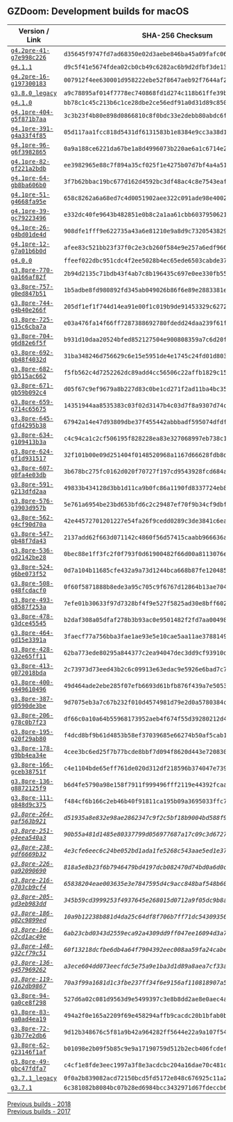 ## GZDoom: Development builds for macOS

|Version / Link|SHA-256 Checksum|
|---|---|
|[`g4.2pre-41-g7e998c226`](https://github.com/alexey-lysiuk/gzdoom-macos-devbuilds/releases/download/g4.2pre-41-g7e998c226/gzdoom-g4.2pre-41-g7e998c226.dmg)|`d35645f9747fd7ad68350e02d3aebe846ba45a09fafc067b875f2b59a7147d5e`|
|[`g4.1.1`](https://github.com/alexey-lysiuk/gzdoom-macos-devbuilds/releases/download/g4.1.1/gzdoom-g4.1.1.dmg)|`d9c5f41e5674fdea02cb0cb49c6282ac6b9d2dfbf3de13cbe07e69b3a2cd3494`|
|[`g4.2pre-16-g197300183`](https://github.com/alexey-lysiuk/gzdoom-macos-devbuilds/releases/download/g4.2pre-16-g197300183/gzdoom-g4.2pre-16-g197300183.dmg)|`007912f4ee630001d958222ebe52f8647aeb92f7644af2bf84a3b08ecd77be0f`|
|[`g3.8.0_legacy`](https://github.com/alexey-lysiuk/gzdoom-macos-devbuilds/releases/download/g3.8.0_legacy/gzdoom-g3.8.0_legacy.dmg)|`a9c78895af014f7778ec740868fd1d274c118b61ffe39ba045bf7cdd0a3114f8`|
|[`g4.1.0`](https://github.com/alexey-lysiuk/gzdoom-macos-devbuilds/releases/download/g4.1.0/gzdoom-g4.1.0.dmg)|`bb78c1c45c213b6c1ce28dbe2ce56edf91a0d31d89c8503840725cc5d6d54209`|
|[`g4.1pre-404-g5f871b7aa`](https://github.com/alexey-lysiuk/gzdoom-macos-devbuilds/releases/download/g4.1pre-404-g5f871b7aa/gzdoom-g4.1pre-404-g5f871b7aa.dmg)|`3c3b23f4b80e898d0866810c8f0bdc33e2debb80abdc6f5ff1223fdb0b03e10b`|
|[`g4.1pre-391-g4a33f4f85`](https://github.com/alexey-lysiuk/gzdoom-macos-devbuilds/releases/download/g4.1pre-391-g4a33f4f85/gzdoom-g4.1pre-391-g4a33f4f85.dmg)|`05d117aa1fcc818d5431df6131583b1e8384e9cc3a38d1bf59943dbe6ba5cdd7`|
|[`g4.1pre-96-g6f3982865`](https://github.com/alexey-lysiuk/gzdoom-macos-devbuilds/releases/download/g4.1pre-96-g6f3982865/gzdoom-g4.1pre-96-g6f3982865.dmg)|`0a9a188ce6221da67be1a8d4996073b220ae6a1c6714e2db13d53e2ee6c44a8a`|
|[`g4.1pre-82-gf221a2bdb`](https://github.com/alexey-lysiuk/gzdoom-macos-devbuilds/releases/download/g4.1pre-82-gf221a2bdb/gzdoom-g4.1pre-82-gf221a2bdb.dmg)|`ee3982965e88c7f894a35cf025f1e4275b07d7bf4a4a5136dcd608303202dd99`|
|[`g4.1pre-64-gb8ba606b0`](https://github.com/alexey-lysiuk/gzdoom-macos-devbuilds/releases/download/g4.1pre-64-gb8ba606b0/gzdoom-g4.1pre-64-gb8ba606b0.dmg)|`3f7b62bbac19bc677d162d4592bc3df48ac4c8e7543eaf3a805f315908a1f1a2`|
|[`g4.1pre-51-g4668fa95e`](https://github.com/alexey-lysiuk/gzdoom-macos-devbuilds/releases/download/g4.1pre-51-g4668fa95e/gzdoom-g4.1pre-51-g4668fa95e.dmg)|`658c8262a6a68ed7c4d0051902aee322c091ade98e4002526c7af99d7e97bef6`|
|[`g4.1pre-39-gc79223496`](https://github.com/alexey-lysiuk/gzdoom-macos-devbuilds/releases/download/g4.1pre-39-gc79223496/gzdoom-g4.1pre-39-gc79223496.dmg)|`e332dc40fe9643b482851e0b8c2a1aa61cbb6037950621253c83d464d7559b08`|
|[`g4.1pre-26-g4bd01de4d`](https://github.com/alexey-lysiuk/gzdoom-macos-devbuilds/releases/download/g4.1pre-26-g4bd01de4d/gzdoom-g4.1pre-26-g4bd01de4d.dmg)|`908dfe1fff9e622735a43a6e81210e9a8d9c73205438296fe82e3465c54543ed`|
|[`g4.1pre-12-g7a01b6b0d`](https://github.com/alexey-lysiuk/gzdoom-macos-devbuilds/releases/download/g4.1pre-12-g7a01b6b0d/gzdoom-g4.1pre-12-g7a01b6b0d.dmg)|`afee83c521bb23f37f0c2e3cb260f584e9e257a6edf966da7bee58c91be680ed`|
|[`g4.0.0`](https://github.com/alexey-lysiuk/gzdoom-macos-devbuilds/releases/download/g4.0.0/gzdoom-g4.0.0.dmg)|`ffeef022dbc951cdc4f2ee5028b4ec65ede6503cabde37184806fa14e0e0cc1b`|
|[`g3.8pre-770-ga166af82f`](https://github.com/alexey-lysiuk/gzdoom-macos-devbuilds/releases/download/g3.8pre-770-ga166af82f/gzdoom-g3.8pre-770-ga166af82f.dmg)|`2b94d2135c71bdb43f4ab7c8b196435c697e0ee330fb556ff5046ac50283aa76`|
|[`g3.8pre-757-g0ed847b51`](https://github.com/alexey-lysiuk/gzdoom-macos-devbuilds/releases/download/g3.8pre-757-g0ed847b51/gzdoom-g3.8pre-757-g0ed847b51.dmg)|`1b5adbe8fd980892fd345ab049026b86f6e89e2883381ebaaae241e179be52a8`|
|[`g3.8pre-744-g4b40e266f`](https://github.com/alexey-lysiuk/gzdoom-macos-devbuilds/releases/download/g3.8pre-744-g4b40e266f/gzdoom-g3.8pre-744-g4b40e266f.dmg)|`205df1ef1f744d14ea91e00f1c019b9de91453329c6272b4238d778d2357e5a1`|
|[`g3.8pre-725-g15c6cba7a`](https://github.com/alexey-lysiuk/gzdoom-macos-devbuilds/releases/download/g3.8pre-725-g15c6cba7a/gzdoom-g3.8pre-725-g15c6cba7a.dmg)|`e03a476fa14f66ff7287388692780fdedd24daa239f61fe6376febfd86df0ead`|
|[`g3.8pre-704-g6d82e6f5f`](https://github.com/alexey-lysiuk/gzdoom-macos-devbuilds/releases/download/g3.8pre-704-g6d82e6f5f/gzdoom-g3.8pre-704-g6d82e6f5f.dmg)|`b931d10daa20524bfed852127504e900808359a7c6d20f1e663a789257a07ca7`|
|[`g3.8pre-692-gb48f4032d`](https://github.com/alexey-lysiuk/gzdoom-macos-devbuilds/releases/download/g3.8pre-692-gb48f4032d/gzdoom-g3.8pre-692-gb48f4032d.dmg)|`31ba348246d756629c6e15e5951de4e1745c24fd01d803b89d3960f248f89e86`|
|[`g3.8pre-682-gb515ac662`](https://github.com/alexey-lysiuk/gzdoom-macos-devbuilds/releases/download/g3.8pre-682-gb515ac662/gzdoom-g3.8pre-682-gb515ac662.dmg)|`f5fb562c4d7252262dc89add4cc56506c22affb1829c15e286832782d078cc73`|
|[`g3.8pre-671-gb59b092c4`](https://github.com/alexey-lysiuk/gzdoom-macos-devbuilds/releases/download/g3.8pre-671-gb59b092c4/gzdoom-g3.8pre-671-gb59b092c4.dmg)|`d05f67c9ef9679a8b227d83c0be1cd271f2ad11ba4bc353c619a4a86ad752a4b`|
|[`g3.8pre-659-g714c65675`](https://github.com/alexey-lysiuk/gzdoom-macos-devbuilds/releases/download/g3.8pre-659-g714c65675/gzdoom-g3.8pre-659-g714c65675.dmg)|`14351944aa8535383c03f02d3147b4c03d7f8a9307d74cc0875f02d5485d89c2`|
|[`g3.8pre-645-gfd4295b38`](https://github.com/alexey-lysiuk/gzdoom-macos-devbuilds/releases/download/g3.8pre-645-gfd4295b38/gzdoom-g3.8pre-645-gfd4295b38.dmg)|`67942a14e47d93809dbe37f455442abbbadf595074dfdf1efb4508f74c04b66b`|
|[`g3.8pre-634-g109413b3a`](https://github.com/alexey-lysiuk/gzdoom-macos-devbuilds/releases/download/g3.8pre-634-g109413b3a/gzdoom-g3.8pre-634-g109413b3a.dmg)|`c4c94ca1c2cf506195f828228ea83e327068997eb738c1b0af44d85fad64c015`|
|[`g3.8pre-624-gf1d931517`](https://github.com/alexey-lysiuk/gzdoom-macos-devbuilds/releases/download/g3.8pre-624-gf1d931517/gzdoom-g3.8pre-624-gf1d931517.dmg)|`32f101b00e09d251404f0148520968a1167d66628fdb8de9e0a83def3a7d5b4e`|
|[`g3.8pre-607-g0fa4e03db`](https://github.com/alexey-lysiuk/gzdoom-macos-devbuilds/releases/download/g3.8pre-607-g0fa4e03db/gzdoom-g3.8pre-607-g0fa4e03db.dmg)|`3b678bc275fc0162d020f70727f197cd9543928fcd684a1b371484889b201d81`|
|[`g3.8pre-591-g213dfd2aa`](https://github.com/alexey-lysiuk/gzdoom-macos-devbuilds/releases/download/g3.8pre-591-g213dfd2aa/gzdoom-g3.8pre-591-g213dfd2aa.dmg)|`49833b434128d3bb1d11ca9b0fc86a1190fd8337724eb8d2a79bdd7339db3c85`|
|[`g3.8pre-576-g3903d957b`](https://github.com/alexey-lysiuk/gzdoom-macos-devbuilds/releases/download/g3.8pre-576-g3903d957b/gzdoom-g3.8pre-576-g3903d957b.dmg)|`5e761a6954be23bd653bfd6c2c29487ef70f9b34cf9dbf352a05d93400fb9efb`|
|[`g3.8pre-562-g4cf90d70a`](https://github.com/alexey-lysiuk/gzdoom-macos-devbuilds/releases/download/g3.8pre-562-g4cf90d70a/gzdoom-g3.8pre-562-g4cf90d70a.dmg)|`42e44572701201227e54fa26f9cedd0289c3de3841c6ea5f1ebb69d352a3f55b`|
|[`g3.8pre-547-gb48f7da43`](https://github.com/alexey-lysiuk/gzdoom-macos-devbuilds/releases/download/g3.8pre-547-gb48f7da43/gzdoom-g3.8pre-547-gb48f7da43.dmg)|`2137add62f663d071142c4860f56d57415caabb966636a0f78f92596caef14f5`|
|[`g3.8pre-536-gd2142be28`](https://github.com/alexey-lysiuk/gzdoom-macos-devbuilds/releases/download/g3.8pre-536-gd2142be28/gzdoom-g3.8pre-536-gd2142be28.dmg)|`0bec88e1ff3fc2f0f793f0d61900482f66d00a8113076eb0079b1e280cc569bb`|
|[`g3.8pre-524-g6be073f52`](https://github.com/alexey-lysiuk/gzdoom-macos-devbuilds/releases/download/g3.8pre-524-g6be073f52/gzdoom-g3.8pre-524-g6be073f52.dmg)|`0d7a104b11685cfe432a9a73d1244bca668b87fe12048596c70a249596f09e41`|
|[`g3.8pre-508-g48fcdacf0`](https://github.com/alexey-lysiuk/gzdoom-macos-devbuilds/releases/download/g3.8pre-508-g48fcdacf0/gzdoom-g3.8pre-508-g48fcdacf0.dmg)|`0f60f5871888b8ede3a95c705c9f6767d12864b13ae704afb796532d32e9a55b`|
|[`g3.8pre-493-g8587f253a`](https://github.com/alexey-lysiuk/gzdoom-macos-devbuilds/releases/download/g3.8pre-493-g8587f253a/gzdoom-g3.8pre-493-g8587f253a.dmg)|`7efe01b30633f97d7328bf4f9e527f5825ad30e8bff602e487e3596afc14a67d`|
|[`g3.8pre-478-g3dce45545`](https://github.com/alexey-lysiuk/gzdoom-macos-devbuilds/releases/download/g3.8pre-478-g3dce45545/gzdoom-g3.8pre-478-g3dce45545.dmg)|`b2daf308a05dfaf278b3b93ac0e9501482f2fd7aa00498af56fd6cc4075b6419`|
|[`g3.8pre-464-gd15e3391a`](https://github.com/alexey-lysiuk/gzdoom-macos-devbuilds/releases/download/g3.8pre-464-gd15e3391a/gzdoom-g3.8pre-464-gd15e3391a.dmg)|`3faecf77a756bba3fae1ae93e5e10cae5aa11ae3788149bd995fb9149da7e483`|
|[`g3.8pre-428-g32e65ff11`](https://github.com/alexey-lysiuk/gzdoom-macos-devbuilds/releases/download/g3.8pre-428-g32e65ff11/gzdoom-g3.8pre-428-g32e65ff11.dmg)|`62ba773ede80295a844377c2ea94047dec3dd9cf93910d4393ac410ce8d725a6`|
|[`g3.8pre-413-g072018bda`](https://github.com/alexey-lysiuk/gzdoom-macos-devbuilds/releases/download/g3.8pre-413-g072018bda/gzdoom-g3.8pre-413-g072018bda.dmg)|`2c73973d73eed43b2c6c09913e63edac9e5926e6bad7c7e2e784c21285ed7e04`|
|[`g3.8pre-400-g449610496`](https://github.com/alexey-lysiuk/gzdoom-macos-devbuilds/releases/download/g3.8pre-400-g449610496/gzdoom-g3.8pre-400-g449610496.dmg)|`49d464ade2ebe285f07efb6693d61bfb876f439a7e50537d8202c5a26ffef1f5`|
|[`g3.8pre-387-g0590de3be`](https://github.com/alexey-lysiuk/gzdoom-macos-devbuilds/releases/download/g3.8pre-387-g0590de3be/gzdoom-g3.8pre-387-g0590de3be.dmg)|`9d7075eb3a7c67b232f010d4574981d79e2d0a5780384c7bc7bc517e9400c454`|
|[`g3.8pre-206-g78c0b7f23`](https://github.com/alexey-lysiuk/gzdoom-macos-devbuilds/releases/download/g3.8pre-206-g78c0b7f23/gzdoom-g3.8pre-206-g78c0b7f23.dmg)|`df66c0a10a64b55968173952aeb4f674f55d39280212d4661188d07d8b1c6d0c`|
|[`g3.8pre-195-g20f29ab80`](https://github.com/alexey-lysiuk/gzdoom-macos-devbuilds/releases/download/g3.8pre-195-g20f29ab80/gzdoom-g3.8pre-195-g20f29ab80.dmg)|`f4dcd8bf9b61d4853b58ef37039685e66274b50af5cab174bea35ef8e8b2848d`|
|[`g3.8pre-178-g9bb4ea34e`](https://github.com/alexey-lysiuk/gzdoom-macos-devbuilds/releases/download/g3.8pre-178-g9bb4ea34e/gzdoom-g3.8pre-178-g9bb4ea34e.dmg)|`4cee3bc6ed25f7b77bcde8bbf7d094f8620d443e7208309636f2946f628391c8`|
|[`g3.8pre-166-gceb38751f`](https://github.com/alexey-lysiuk/gzdoom-macos-devbuilds/releases/download/g3.8pre-166-gceb38751f/gzdoom-g3.8pre-166-gceb38751f.dmg)|`c4e1104bde65eff761de020d312df218596b374047e73948cba1619eb357ffd0`|
|[`g3.8pre-136-g8872125f9`](https://github.com/alexey-lysiuk/gzdoom-macos-devbuilds/releases/download/g3.8pre-136-g8872125f9/gzdoom-g3.8pre-136-g8872125f9.dmg)|`b6d4fe5790a98e158f7911f999496fff2119e44392fcaa63450ccafdad8f1283`|
|[`g3.8pre-111-g848d9c375`](https://github.com/alexey-lysiuk/gzdoom-macos-devbuilds/releases/download/g3.8pre-111-g848d9c375/gzdoom-g3.8pre-111-g848d9c375.dmg)|`f484cf6b166c2eb46b40f91811ca195b09a3695033ffc753105c94b3ddb6e0b9`|
|_[`g3.8pre-264-gaf563b921`](https://github.com/alexey-lysiuk/gzdoom-macos-devbuilds/releases/download/g3.8pre-264-gaf563b921/gzdoom-g3.8pre-264-gaf563b921.dmg)_|_`d51935a8e832e98ae2862347c9f2c5bf18b9004bd588f9d2d239256368a5bd78`_|
|_[`g3.8pre-251-g4eea540a3`](https://github.com/alexey-lysiuk/gzdoom-macos-devbuilds/releases/download/g3.8pre-251-g4eea540a3/gzdoom-g3.8pre-251-g4eea540a3.dmg)_|_`90b55a481d1485e80337799d056977687a17c09c3d6727033083fb6975d00cc4`_|
|_[`g3.8pre-238-gdf6669b32`](https://github.com/alexey-lysiuk/gzdoom-macos-devbuilds/releases/download/g3.8pre-238-gdf6669b32/gzdoom-g3.8pre-238-gdf6669b32.dmg)_|_`4e3cfe6eec6c24be052bd1ada1fe5268c543aae5ed1e37698e5d7671d25905f3`_|
|_[`g3.8pre-226-ga92090690`](https://github.com/alexey-lysiuk/gzdoom-macos-devbuilds/releases/download/g3.8pre-226-ga92090690/gzdoom-g3.8pre-226-ga92090690.dmg)_|_`818a5e8b23f6b7946479bd4197dcb082470d74bd0a6d0cd6988913cc40f44044`_|
|_[`g3.8pre-216-g703cb9cf4`](https://github.com/alexey-lysiuk/gzdoom-macos-devbuilds/releases/download/g3.8pre-216-g703cb9cf4/gzdoom-g3.8pre-216-g703cb9cf4.dmg)_|_`65838204eae003635e3e7847595d4c9acc848baf548b609e1b23be194612cd92`_|
|_[`g3.8pre-205-gd3eb983dd`](https://github.com/alexey-lysiuk/gzdoom-macos-devbuilds/releases/download/g3.8pre-205-gd3eb983dd/gzdoom-g3.8pre-205-gd3eb983dd.dmg)_|_`345b59cd3999253f4937645e268015d0712a9f05dc9b8ab21204fa8a043701ac`_|
|_[`g3.8pre-186-g02c9899ed`](https://github.com/alexey-lysiuk/gzdoom-macos-devbuilds/releases/download/g3.8pre-186-g02c9899ed/gzdoom-g3.8pre-186-g02c9899ed.dmg)_|_`10a9b12238b881d4da25c64df8f706b7ff71dc54309356ed220dc7f5f38c78e4`_|
|_[`g3.8pre-166-g2cd1ac49e`](https://github.com/alexey-lysiuk/gzdoom-macos-devbuilds/releases/download/g3.8pre-166-g2cd1ac49e/gzdoom-g3.8pre-166-g2cd1ac49e.dmg)_|_`6ab23cbd0343d2559eca92a4309dd9ff047ee16094d3a79a5bf6c465cdafadd4`_|
|_[`g3.8pre-148-g32cf79c51`](https://github.com/alexey-lysiuk/gzdoom-macos-devbuilds/releases/download/g3.8pre-148-g32cf79c51/gzdoom-g3.8pre-148-g32cf79c51.dmg)_|_`60f13218dcfbe6db4a64f7904392eec008aa59fa24cabe99326501fb4ec9d78c`_|
|_[`g3.8pre-136-g457969262`](https://github.com/alexey-lysiuk/gzdoom-macos-devbuilds/releases/download/g3.8pre-136-g457969262/gzdoom-g3.8pre-136-g457969262.dmg)_|_`a3ece604dd073eecfdc5e75a9e1ba3d1d89a8aea7cf33ace0210c0e2924164c6`_|
|_[`g3.8pre-119-g162db9867`](https://github.com/alexey-lysiuk/gzdoom-macos-devbuilds/releases/download/g3.8pre-119-g162db9867/gzdoom-g3.8pre-119-g162db9867.dmg)_|_`70a3f99a1681d1c3fbe237ff34f6e9156af110818907a5776658c309cd1a70e6`_|
|[`g3.8pre-94-ga0ce8f298`](https://github.com/alexey-lysiuk/gzdoom-macos-devbuilds/releases/download/g3.8pre-94-ga0ce8f298/gzdoom-g3.8pre-94-ga0ce8f298.dmg)|`527d6a02c081d9563d9e5499397c3e8b8dd2ae8e0aec4ac88ab3ed2812d2c25b`|
|[`g3.8pre-83-ga0ad4ea19`](https://github.com/alexey-lysiuk/gzdoom-macos-devbuilds/releases/download/g3.8pre-83-ga0ad4ea19/gzdoom-g3.8pre-83-ga0ad4ea19.dmg)|`494a2f0e165a2209f69e458294affb9cacdc20b1bfab0bae8c827c93dda4c566`|
|[`g3.8pre-72-g3b77e2db6`](https://github.com/alexey-lysiuk/gzdoom-macos-devbuilds/releases/download/g3.8pre-72-g3b77e2db6/gzdoom-g3.8pre-72-g3b77e2db6.dmg)|`9d12b348676c5f81a9b42a964282ff5644e22a9a107f54b12e65429e912ffa1d`|
|[`g3.8pre-62-g23146f1af`](https://github.com/alexey-lysiuk/gzdoom-macos-devbuilds/releases/download/g3.8pre-62-g23146f1af/gzdoom-g3.8pre-62-g23146f1af.dmg)|`b01098e2b09f5b85c9e9a17190759d512b2ecb406fcdefbbd6a8093faf7ce932`|
|[`g3.8pre-49-gbc47fdfa7`](https://github.com/alexey-lysiuk/gzdoom-macos-devbuilds/releases/download/g3.8pre-49-gbc47fdfa7/gzdoom-g3.8pre-49-gbc47fdfa7.dmg)|`c4cf1e8fde3eec1997a3f8e3acdcbc204a16dae70c481c3b39e5b6935fbeaff4`|
|[`g3.7.1_legacy`](https://github.com/alexey-lysiuk/gzdoom-macos-devbuilds/releases/download/g3.7.1_legacy/gzdoom-g3.7.1_legacy.dmg)|`0f0a2b839082acd72150bcd5fd5172e848c676925c11a24181af7c9c87fc80a8`|
|[`g3.7.1`](https://github.com/alexey-lysiuk/gzdoom-macos-devbuilds/releases/download/g3.7.1/gzdoom-g3.7.1.dmg)|`6c381082b8084bc07b28ed6984bcc3432971d67fdeccb61f3ebbb23098bb0132`|

[Previous builds - 2018](https://github.com/alexey-lysiuk/gzdoom-macos-devbuilds-2018)  
[Previous builds - 2017](https://github.com/alexey-lysiuk/gzdoom-macos-devbuilds-2017)
